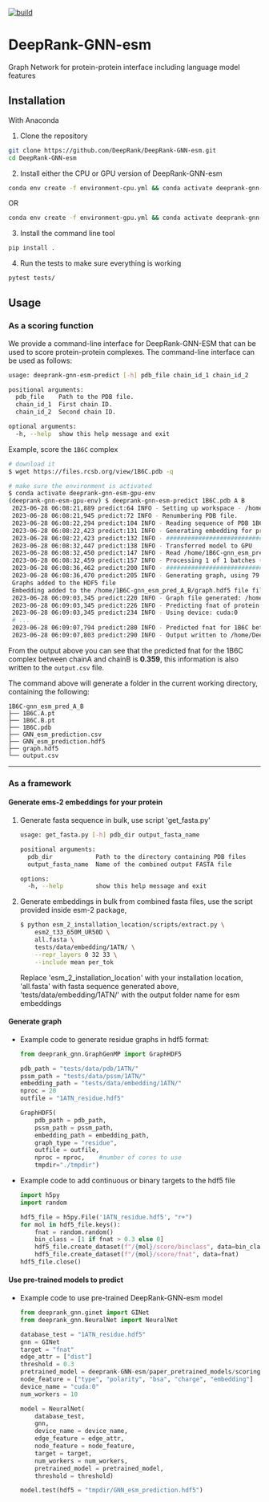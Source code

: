 [![build](https://github.com/haddocking/DeepRank-GNN-esm/actions/workflows/build.yml/badge.svg)](https://github.com/haddocking/DeepRank-GNN-esm/actions/workflows/build.yml)

# DeepRank-GNN-esm
Graph Network for protein-protein interface including language model features

## Installation

With Anaconda

1. Clone the repository
```bash
git clone https://github.com/DeepRank/DeepRank-GNN-esm.git
cd DeepRank-GNN-esm
```

2. Install either the CPU or GPU version of DeepRank-GNN-esm
```bash
conda env create -f environment-cpu.yml && conda activate deeprank-gnn-esm-cpu-env
```
OR
```bash
conda env create -f environment-gpu.yml && conda activate deeprank-gnn-esm-gpu-env
```

3. Install the command line tool
```bash
pip install .
```

4. Run the tests to make sure everything is working
```bash
pytest tests/
```

## Usage

### As a scoring function

We provide a command-line interface for DeepRank-GNN-ESM that can be used to score protein-protein complexes. The command-line interface can be used as follows:

```bash
usage: deeprank-gnn-esm-predict [-h] pdb_file chain_id_1 chain_id_2

positional arguments:
  pdb_file    Path to the PDB file.
  chain_id_1  First chain ID.
  chain_id_2  Second chain ID.

optional arguments:
  -h, --help  show this help message and exit
```

Example, score the `1B6C` complex

```bash
# download it
$ wget https://files.rcsb.org/view/1B6C.pdb -q

# make sure the environment is activated
$ conda activate deeprank-gnn-esm-gpu-env
(deeprank-gnn-esm-gpu-env) $ deeprank-gnn-esm-predict 1B6C.pdb A B
 2023-06-28 06:08:21,889 predict:64 INFO - Setting up workspace - /home/DeepRank-GNN-esm/1B6C-gnn_esm_pred_A_B
 2023-06-28 06:08:21,945 predict:72 INFO - Renumbering PDB file.
 2023-06-28 06:08:22,294 predict:104 INFO - Reading sequence of PDB 1B6C.pdb
 2023-06-28 06:08:22,423 predict:131 INFO - Generating embedding for protein sequence.
 2023-06-28 06:08:22,423 predict:132 INFO - ################################################################################
 2023-06-28 06:08:32,447 predict:138 INFO - Transferred model to GPU
 2023-06-28 06:08:32,450 predict:147 INFO - Read /home/1B6C-gnn_esm_pred_A_B/all.fasta with 2 sequences
 2023-06-28 06:08:32,459 predict:157 INFO - Processing 1 of 1 batches (2 sequences)
 2023-06-28 06:08:36,462 predict:200 INFO - ################################################################################
 2023-06-28 06:08:36,470 predict:205 INFO - Generating graph, using 79 processors
 Graphs added to the HDF5 file
 Embedding added to the /home/1B6C-gnn_esm_pred_A_B/graph.hdf5 file file
 2023-06-28 06:09:03,345 predict:220 INFO - Graph file generated: /home/DeepRank-GNN-esm/1B6C-gnn_esm_pred_A_B/graph.hdf5
 2023-06-28 06:09:03,345 predict:226 INFO - Predicting fnat of protein complex.
 2023-06-28 06:09:03,345 predict:234 INFO - Using device: cuda:0
 # ...
 2023-06-28 06:09:07,794 predict:280 INFO - Predicted fnat for 1B6C between chainA and chainB: 0.359
 2023-06-28 06:09:07,803 predict:290 INFO - Output written to /home/DeepRank-GNN-esm/1B6C-gnn_esm_pred/output.csv
```

From the output above you can see that the predicted fnat for the 1B6C complex between chainA and chainB is **0.359**, this information is also written to the `output.csv` file.

The command above will generate a folder in the current working directory, containing the following:

```
1B6C-gnn_esm_pred_A_B
├── 1B6C.A.pt
├── 1B6C.B.pt
├── 1B6C.pdb
├── GNN_esm_prediction.csv
├── GNN_esm_prediction.hdf5
├── graph.hdf5
└── output.csv
```

* * *
### As a framework


#### Generate ems-2 embeddings for your protein
1. Generate fasta sequence in bulk, use script 'get_fasta.py'
    ```bash
    usage: get_fasta.py [-h] pdb_dir output_fasta_name

    positional arguments:
      pdb_dir            Path to the directory containing PDB files
      output_fasta_name  Name of the combined output FASTA file

    options:
      -h, --help         show this help message and exit
    ```
2. Generate embeddings in bulk from combined fasta files, use the script provided inside esm-2 package,

    ```bash
    $ python esm_2_installation_location/scripts/extract.py \
        esm2_t33_650M_UR50D \
        all.fasta \
        tests/data/embedding/1ATN/ \
        --repr_layers 0 32 33 \
        --include mean per_tok
    ```
    Replace 'esm_2_installation_location' with your installation location, 'all.fasta' with fasta sequence generated above, 'tests/data/embedding/1ATN/' with the output folder name for esm embeddings

#### Generate graph
  * Example code to generate residue graphs in hdf5 format:
    ```python
    from deeprank_gnn.GraphGenMP import GraphHDF5

    pdb_path = "tests/data/pdb/1ATN/"
    pssm_path = "tests/data/pssm/1ATN/"
    embedding_path = "tests/data/embedding/1ATN/"
    nproc = 20
    outfile = "1ATN_residue.hdf5"

    GraphHDF5(
        pdb_path = pdb_path,
        pssm_path = pssm_path,
        embedding_path = embedding_path,
        graph_type = "residue",
        outfile = outfile,
        nproc = nproc,    #number of cores to use
        tmpdir="./tmpdir")
    ```
  * Example code to add continuous or binary targets to the hdf5 file
    ```python
    import h5py
    import random

    hdf5_file = h5py.File('1ATN_residue.hdf5', "r+")
    for mol in hdf5_file.keys():
        fnat = random.random()
        bin_class = [1 if fnat > 0.3 else 0]
        hdf5_file.create_dataset(f"/{mol}/score/binclass", data=bin_class)
        hdf5_file.create_dataset(f"/{mol}/score/fnat", data=fnat)
    hdf5_file.close()
    ```

#### Use pre-trained models to predict
  * Example code to use pre-trained DeepRank-GNN-esm model
    ```python
    from deeprank_gnn.ginet import GINet
    from deeprank_gnn.NeuralNet import NeuralNet

    database_test = "1ATN_residue.hdf5"
    gnn = GINet
    target = "fnat"
    edge_attr = ["dist"]
    threshold = 0.3
    pretrained_model = deeprank-GNN-esm/paper_pretrained_models/scoring_of_docking_models/gnn_esm/treg_yfnat_b64_e20_lr0.001_foldall_esm.pth.tar
    node_feature = ["type", "polarity", "bsa", "charge", "embedding"]
    device_name = "cuda:0"
    num_workers = 10

    model = NeuralNet(
        database_test,
        gnn,
        device_name = device_name,
        edge_feature = edge_attr,
        node_feature = node_feature,
        target = target,
        num_workers = num_workers,
        pretrained_model = pretrained_model,
        threshold = threshold)

    model.test(hdf5 = "tmpdir/GNN_esm_prediction.hdf5")
    ```
